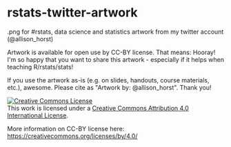 # rstats-twitter-artwork

.png for #rstats, data science and statistics artwork from my twitter account (@allison_horst)

Artwork is available for open use by CC-BY license. That means: Hooray! I'm so happy that you want to share this artwork - especially if it helps when teaching R/rstats/stats! 

If you use the artwork as-is (e.g. on slides, handouts, course materials, etc.), awesome. Please cite as "Artwork by: @allison_horst". Thank you!

<a rel="license" href="http://creativecommons.org/licenses/by/4.0/"><img alt="Creative Commons License" style="border-width:0" src="https://i.creativecommons.org/l/by/4.0/88x31.png" /></a><br />This work is licensed under a <a rel="license" href="http://creativecommons.org/licenses/by/4.0/">Creative Commons Attribution 4.0 International License</a>.

More information on CC-BY license here: https://creativecommons.org/licenses/by/4.0/

